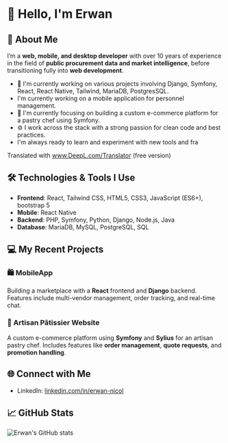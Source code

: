 # 👋 Hello, I'm Erwan

## 🚀 About Me

I’m a **web, mobile, and desktop developer** with over 10 years of experience in the field of **public procurement data and market intelligence**, before transitioning fully into **web development**. 


  - 🌱 I'm currently working on various projects involving Django, Symfony, React, React Native, Tailwind, MariaDB, PostgresSQL.
  - I'm currently working on a mobile application for personnel management. 
  - 💼 I'm currently focusing on building a custom e-commerce platform for a pastry chef using Symfony.
  - ⚙️ I work across the stack with a strong passion for clean code and best practices.
  - I'm always ready to learn and experiment with new tools and fra

Translated with www.DeepL.com/Translator (free version)

## 🛠️ Technologies & Tools I Use

- **Frontend**: React, Tailwind CSS, HTML5, CSS3, JavaScript (ES6+), bootstrap 5
- **Mobile**: React Native
- **Backend**: PHP, Symfony, Python, Django, Node.js, Java
- **Database**: MariaDB, MySQL, PostgreSQL, SQL

## 💻 My Recent Projects

### 🛍️ MobileApp 
Building a marketplace with a **React** frontend and **Django** backend. Features include multi-vendor management, order tracking, and real-time chat.

### 🍰 Artisan Pâtissier Website 
A custom e-commerce platform using **Symfony** and **Sylius** for an artisan pastry chef. Includes features like **order management**, **quote requests**, and **promotion handling**.

## 🌐 Connect with Me

- LinkedIn: [linkedin.com/in/erwan-nicol](www.linkedin.com/in/erwan-nicol-b84063112)

## 📈 GitHub Stats

![Erwan's GitHub stats](https://github-readme-stats.vercel.app/api?username=yourusername&show_icons=true&theme=radical)
